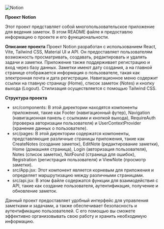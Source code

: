 ![Notion](https://github.com/svyatoslavqwe/Notion-redone/assets/152086601/988fd9f7-83a4-4fce-b586-603bbde65a6c)

**Проект Notion**

Этот проект представляет собой многопользовательское приложение для ведения заметок. В этом README файле я предоставлю информацию о проекте и его функциональности.

**Описание проекта**
Проект Notion разработан с использованием React, Vite, Tailwind CSS, Material UI и API. Он предоставляет пользователям возможность просматривать, создавать, редактировать и удалять задачи и заметки. Приложение также поддерживает регистрацию и вход через базу данных. Заметки имеют дату создания, а на главной странице отображается информация о пользователе, такая как электронная почта и дата регистрации. Навигационное меню содержит ссылки на главную страницу (Home), список заметок (Notes) и кнопку выхода (Logout). Стилизация осуществляется с помощью Tailwind CSS.

**Структура проекта**

- src/components: В этой директории находятся компоненты приложения, такие как Footer (навигационный футер), Navigation (навигационная панель с ссылками и кнопкой выхода), RequireAuth (проверка авторизации пользователя) и UserContextProvider (хранение данных о пользователе).
- src/pages: В этой директории содержатся компоненты, представляющие различные страницы приложения, такие как CreateNotes (создание заметок), EditNote (редактирование заметки), Home (домашняя страница), Login (авторизация пользователя), Notes (список заметок), NotFound (страница для ошибок), Registration (регистрация пользователя) и ViewNote (просмотр заметки).
- src/App.jsx: Этот компонент является корневым для приложения и определяет маршрутизацию между различными страницами.
- src/api.jsx: В этом файле содержатся функции для взаимодействия с API, такие как создание пользователя, аутентификация, получение и обновление заметок.

Данный проект предоставляет удобный интерфейс для управления заметками и задачами, а также обеспечивает безопасность и аутентификацию пользователей. С его помощью вы сможете эффективно организовывать свою работу и хранить необходимую информацию.

